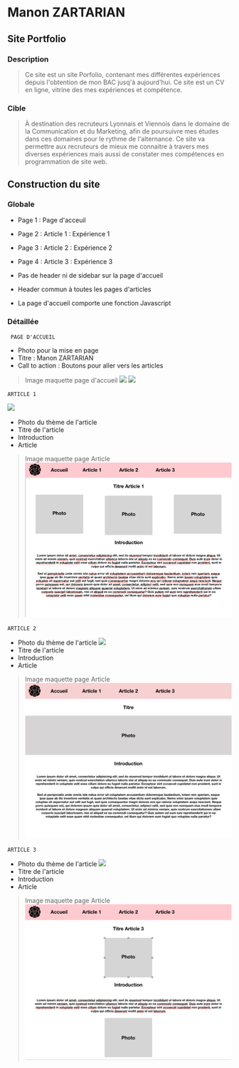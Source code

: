 # Manon ZARTARIAN

## Site Portfolio

### Description
> Ce site est un site Porfolio, contenant mes différentes expériences depuis l'obtention de mon BAC jusq'à aujourd'hui. Ce site est un CV en ligne, vitrine des mes expériences et compétence.

### Cible
>  À destination des recruteurs Lyonnais et Viennois dans le domaine de la Communication et du Marketing, afin de poursuivre mes études dans ces domaines pour le rythme de l'alternance. Ce site va permettre aux recruteurs de mieux me connaitre à travers mes diverses expériences mais aussi de constater mes compétences en programmation de site web.

## Construction du site 

### Globale
* Page 1 : Page d'acceuil
* Page 2 : Article 1 : Expérience 1
* Page 3 : Article 2 : Expérience 2 
* Page 4 : Article 3 : Expérience 3

* Pas de header ni de sidebar sur la page d'accueil
* Header commun à toutes les pages d'articles
* La page d'accueil comporte une fonction Javascript


### Détaillée
```
 PAGE D'ACCUEIL 
```
 
 * Photo pour la mise en page 
 * Titre : Manon ZARTARIAN
 * Call to action : Boutons pour aller vers les articles
 
 > Image maquette page d'accueil
 ![](./img/acceuil1.jpeg)
 ![](./img/acceuil2.jpeg)
 
```
ARTICLE 1
```
![](https://www.aleou.fr/images/etablissements/9103/max/laverrieredescordeliersext.jpg)
* Photo du thème de l'article 
* Titre de l'article
* Introduction
* Article 
> Image maquette page Article
 ![](./img/article1.jpeg)

```
ARTICLE 2
```
* Photo du thème de l'article 
![](https://static4.pagesjaunes.fr/media/ugc/recrut_ing_03854400_093155988)
* Titre de l'article
* Introduction
* Article 
> Image maquette page Article
![](./img/article2.jpeg)

```
ARTICLE 3 
```
* Photo du thème de l'article 
![](http://static.adweek.com/adweek.com-prod/wp-content/uploads/2017/02/Jager-Bottle-Only_InBar.png)
* Titre de l'article
* Introduction
* Article 
> Image maquette page Article
![](./img/article3.jpeg)


